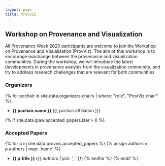 ```yaml
---
layout: page
title: ProvViz
---
```


## Workshop on Provenance and Visualization

All Provenance Week 2020 participants are welcome to join the Workshop on Provenance and Visualization (ProvViz).  The aim of this workshop is to encourage exachange between the provenance and visualization communities.  During the workshop, we will introduce the latest developments in provenance analysis from the visualization community, and try to address research challenges that are relevant for both communities

### Organizers

{% for pcchair in site.data.organizers.chairs | where: "role", "ProvViz chair" %}
* **{{ pcchair.name }}** ({{ pcchair.affiliation }})


{% if site.data.ipaw.accepted_papers.izer > 0 %}
### Accepted Papers

{% for p in site.data.provvis.accepted_papers %}
{% assign authors = p.authors | map: 'name' %}
* **{{ p.title }}** (*{{ authors | join: ', ' }}*)
{% endfor %}
{% endif %}
